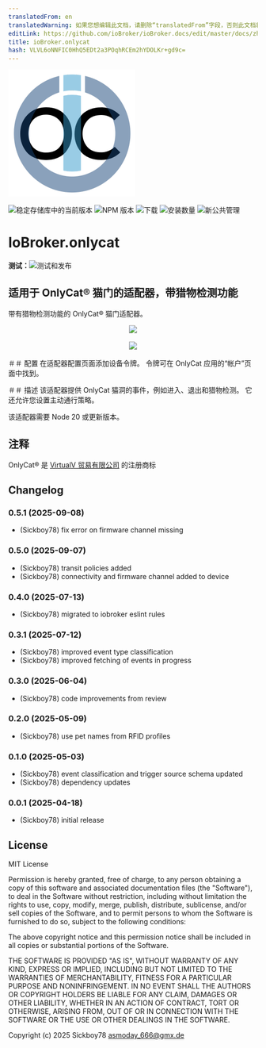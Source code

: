 ```yaml
---
translatedFrom: en
translatedWarning: 如果您想编辑此文档，请删除“translatedFrom”字段，否则此文档将再次自动翻译
editLink: https://github.com/ioBroker/ioBroker.docs/edit/master/docs/zh-cn/adapterref/iobroker.onlycat/README.md
title: ioBroker.onlycat
hash: VLVL6oNNFIC0HhQ5EDt2a3POqhRCEm2hYDOLKr+gd9c=
---
```

![标识](../../../en/adapterref/iobroker.onlycat/admin/onlycat.png)

![稳定存储库中的当前版本](https://iobroker.live/badges/onlycat-stable.svg)
![NPM 版本](https://img.shields.io/npm/v/iobroker.onlycat.svg)
![下载](https://img.shields.io/npm/dm/iobroker.onlycat.svg)
![安装数量](https://iobroker.live/badges/onlycat-installed.svg)
![新公共管理](https://nodei.co/npm/iobroker.onlycat.png?downloads=true)

# IoBroker.onlycat
**测试：**![测试和发布](https://github.com/Author/ioBroker.onlycat/workflows/Test%20and%20Release/badge.svg)

## 适用于 OnlyCat® 猫门的适配器，带猎物检测功能
带有猎物检测功能的 OnlyCat® 猫门适配器。

<p align="center"> <img src="/admin/onlycat-flap.webp" /> </p> <p align="center"> <img style="max-width: 300px" src="/admin/screenshot.jpg" /> </p>

＃＃ 配置
在适配器配置页面添加设备令牌。
令牌可在 OnlyCat 应用的“帐户”页面中找到。

＃＃ 描述
该适配器提供 OnlyCat 猫洞的事件，例如进入、退出和猎物检测。
它还允许您设置主动通行策略。

该适配器需要 Node 20 或更新版本。

## 注释
OnlyCat® 是 [VirtualV 贸易有限公司](https://www.onlycat.com/) 的注册商标

## Changelog

### 0.5.1 (2025-09-08)

* (Sickboy78) fix error on firmware channel missing

### 0.5.0 (2025-09-07)

* (Sickboy78) transit policies added
* (Sickboy78) connectivity and firmware channel added to device

### 0.4.0 (2025-07-13)

* (Sickboy78) migrated to iobroker eslint rules

### 0.3.1 (2025-07-12)

* (Sickboy78) improved event type classification
* (Sickboy78) improved fetching of events in progress

### 0.3.0 (2025-06-04)

* (Sickboy78) code improvements from review

### 0.2.0 (2025-05-09)

* (Sickboy78) use pet names from RFID profiles

### 0.1.0 (2025-05-03)

* (Sickboy78) event classification and trigger source schema updated
* (Sickboy78) dependency updates

### 0.0.1 (2025-04-18)

* (Sickboy78) initial release

## License

MIT License

Permission is hereby granted, free of charge, to any person obtaining a copy
of this software and associated documentation files (the "Software"), to deal
in the Software without restriction, including without limitation the rights
to use, copy, modify, merge, publish, distribute, sublicense, and/or sell
copies of the Software, and to permit persons to whom the Software is
furnished to do so, subject to the following conditions:

The above copyright notice and this permission notice shall be included in all
copies or substantial portions of the Software.

THE SOFTWARE IS PROVIDED "AS IS", WITHOUT WARRANTY OF ANY KIND, EXPRESS OR
IMPLIED, INCLUDING BUT NOT LIMITED TO THE WARRANTIES OF MERCHANTABILITY,
FITNESS FOR A PARTICULAR PURPOSE AND NONINFRINGEMENT. IN NO EVENT SHALL THE
AUTHORS OR COPYRIGHT HOLDERS BE LIABLE FOR ANY CLAIM, DAMAGES OR OTHER
LIABILITY, WHETHER IN AN ACTION OF CONTRACT, TORT OR OTHERWISE, ARISING FROM,
OUT OF OR IN CONNECTION WITH THE SOFTWARE OR THE USE OR OTHER DEALINGS IN THE
SOFTWARE.

Copyright (c) 2025 Sickboy78 <asmoday_666@gmx.de>